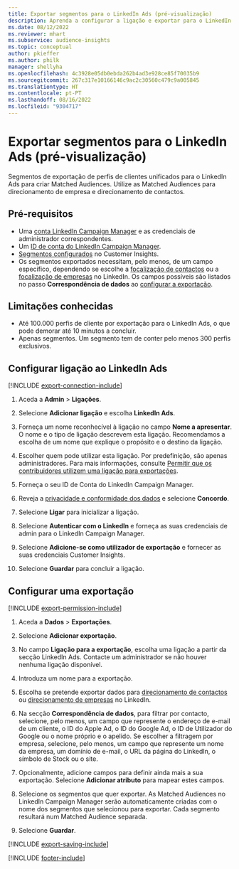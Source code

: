 ```yaml
---
title: Exportar segmentos para o LinkedIn Ads (pré-visualização)
description: Aprenda a configurar a ligação e exportar para o LinkedIn Ads.
ms.date: 08/12/2022
ms.reviewer: mhart
ms.subservice: audience-insights
ms.topic: conceptual
author: pkieffer
ms.author: philk
manager: shellyha
ms.openlocfilehash: 4c3928e05db0ebda262b4ad3e928ce85f70035b9
ms.sourcegitcommit: 267c317e10166146c9ac2c30560c479c9a005845
ms.translationtype: HT
ms.contentlocale: pt-PT
ms.lasthandoff: 08/16/2022
ms.locfileid: "9304717"
---
```

# <a name="export-segments-to-linkedin-ads-preview"></a>Exportar segmentos para o LinkedIn Ads (pré-visualização)

Segmentos de exportação de perfis de clientes unificados para o LinkedIn Ads para criar Matched Audiences. Utilize as Matched Audiences para direcionamento de empresa e direcionamento de contactos.

## <a name="prerequisites"></a>Pré-requisitos

- Uma [conta LinkedIn Campaign Manager](https://business.linkedin.com/marketing-solutions/ads) e as credenciais de administrador correspondentes.
- Um [ID de conta do LinkedIn Campaign Manager](https://www.linkedin.com/help/lms/answer/a424270).
- [Segmentos configurados](segments.md) no Customer Insights.
- Os segmentos exportados necessitam, pelo menos, de um campo específico, dependendo se escolhe a [focalização de contactos](https://business.linkedin.com/marketing-solutions/ad-targeting/contact-targeting) ou a [focalização de empresas](https://business.linkedin.com/marketing-solutions/ad-targeting/account-targeting) no LinkedIn. Os campos possíveis são listados no passo **Correspondência de dados** ao [configurar a exportação](#configure-an-export).

## <a name="known-limitations"></a>Limitações conhecidas

- Até 100.000 perfis de cliente por exportação para o LinkedIn Ads, o que pode demorar até 10 minutos a concluir.
- Apenas segmentos. Um segmento tem de conter pelo menos 300 perfis exclusivos.

## <a name="set-up-connection-to-linkedin-ads"></a>Configurar ligação ao LinkedIn Ads

[!INCLUDE [export-connection-include](includes/export-connection-admn.md)]

1. Aceda a **Admin** > **Ligações**.

1. Selecione **Adicionar ligação** e escolha **LinkedIn Ads**.

1. Forneça um nome reconhecível à ligação no campo **Nome a apresentar**. O nome e o tipo de ligação descrevem esta ligação. Recomendamos a escolha de um nome que explique o propósito e o destino da ligação.

1. Escolher quem pode utilizar esta ligação. Por predefinição, são apenas administradores. Para mais informações, consulte [Permitir que os contribuidores utilizem uma ligação para exportações](connections.md#allow-contributors-to-use-a-connection-for-exports).

1. Forneça o seu ID de Conta do LinkedIn Campaign Manager.

1. Reveja a [privacidade e conformidade dos dados](connections.md#data-privacy-and-compliance) e selecione **Concordo**.

1. Selecione **Ligar** para inicializar a ligação.

1. Selecione **Autenticar com o LinkedIn** e forneça as suas credenciais de admin para o LinkedIn Campaign Manager.

1. Selecione **Adicione-se como utilizador de exportação** e fornecer as suas credenciais Customer Insights.

1. Selecione **Guardar** para concluir a ligação.

## <a name="configure-an-export"></a>Configurar uma exportação

[!INCLUDE [export-permission-include](includes/export-permission.md)]

1. Aceda a **Dados** > **Exportações**.

1. Selecione **Adicionar exportação**.

1. No campo **Ligação para a exportação**, escolha uma ligação a partir da secção LinkedIn Ads. Contacte um administrador se não houver nenhuma ligação disponível.

1. Introduza um nome para a exportação.

1. Escolha se pretende exportar dados para [direcionamento de contactos](https://business.linkedin.com/marketing-solutions/ad-targeting/contact-targeting) ou [direcionamento de empresas](https://business.linkedin.com/marketing-solutions/ad-targeting/account-targeting) no LinkedIn.

1. Na secção **Correspondência de dados**, para filtrar por contacto, selecione, pelo menos, um campo que represente o endereço de e-mail de um cliente, o ID do Apple Ad, o ID do Google Ad, o ID de Utilizador do Google ou o nome próprio e o apelido. Se escolher a filtragem por empresa, selecione, pelo menos, um campo que represente um nome da empresa, um domínio de e-mail, o URL da página do LinkedIn, o símbolo de Stock ou o site.

1. Opcionalmente, adicione campos para definir ainda mais a sua exportação. Selecione **Adicionar atributo** para mapear estes campos.

1. Selecione os segmentos que quer exportar. As Matched Audiences no LinkedIn Campaign Manager serão automaticamente criadas com o nome dos segmentos que selecionou para exportar. Cada segmento resultará num Matched Audience separada.

1. Selecione **Guardar**.

[!INCLUDE [export-saving-include](includes/export-saving.md)]

[!INCLUDE [footer-include](includes/footer-banner.md)]

